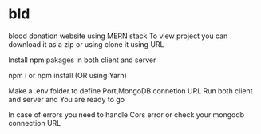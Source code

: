 # bld
blood donation website using MERN stack
To view project you can download it as a zip or using clone it using URL

Install npm pakages in both client and server

npm i or npm install (OR using Yarn)

Make a .env folder to define Port,MongoDB connetion URL 
Run both client and server and You are ready to go

In case of errors you need to handle Cors error or check your mongodb connection URL 

